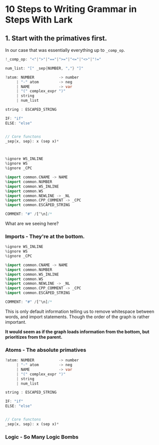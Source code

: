 # 10 Steps to Writing Grammar in Steps With Lark


## 1. Start with the primatives first.

In our case that was essentially everything up to `_comp_op`.



```dart
!_comp_op: "<"|">"|"=="|">="|"<="|"<>"|"!="

num_list: "[" _sep{NUMBER, ","} "]"

?atom: NUMBER           -> number
     | "-" atom         -> neg
     | NAME             -> var
     | "(" complex_expr ")"
     | string
     | num_list

string : ESCAPED_STRING

IF: "if" 
ELSE: "else"


// Core functons
_sep{x, sep}: x (sep x)*



%ignore WS_INLINE
%ignore WS
%ignore _CPC

%import common.CNAME -> NAME
%import common.NUMBER
%import common.WS_INLINE
%import common.WS
%import common.NEWLINE -> _NL
%import common.CPP_COMMENT -> _CPC
%import common.ESCAPED_STRING

COMMENT: "#" /[^\n]/*
```


What are we seeing here? 

### Imports - They're at the bottom.

```dart
%ignore WS_INLINE
%ignore WS
%ignore _CPC

%import common.CNAME -> NAME
%import common.NUMBER
%import common.WS_INLINE
%import common.WS
%import common.NEWLINE -> _NL
%import common.CPP_COMMENT -> _CPC
%import common.ESCAPED_STRING

COMMENT: "#" /[^\n]/*
```
This is only default information telling us to remove whitespace between words, and import statements. Though the order of the graph is rather important. 

**It would seem as if the graph loads information from the bottom, but prioritizes from the parent.**

### Atoms - The absolute primatives

```dart
?atom: NUMBER           -> number
     | "-" atom         -> neg
     | NAME             -> var
     | "(" complex_expr ")"
     | string
     | num_list

string : ESCAPED_STRING

IF: "if" 
ELSE: "else"


// Core functons
_sep{x, sep}: x (sep x)*
```


### Logic - So Many Logic Bombs

